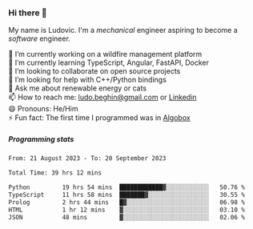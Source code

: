### Hi there 👋

My name is Ludovic. I'm a *mechanical* engineer aspiring to become a *software* engineer.

 🔭 I’m currently working on a wildfire management platform<br/>
 🌱 I’m currently learning TypeScript, Angular, FastAPI, Docker<br/>
 👯 I’m looking to collaborate on open source projects<br/>
 🤔 I’m looking for help with C++/Python bindings<br/>
 💬 Ask me about renewable energy or cats<br/>
 📫 How to reach me: ludo.beghin@gmail.com or [Linkedin](https://www.linkedin.com/in/ludovic-beghin/)<br/>
 😄 Pronouns: He/Him<br/>
 ⚡ Fun fact: The first time I programmed was in [Algobox](https://fr.wikipedia.org/wiki/Algobox)<br/>

##### Programming stats
<!--START_SECTION:waka-->

```txt
From: 21 August 2023 - To: 20 September 2023

Total Time: 39 hrs 12 mins

Python         19 hrs 54 mins  ████████████▓░░░░░░░░░░░░   50.76 %
TypeScript     11 hrs 58 mins  ███████▓░░░░░░░░░░░░░░░░░   30.55 %
Prolog         2 hrs 44 mins   █▓░░░░░░░░░░░░░░░░░░░░░░░   06.98 %
HTML           1 hr 12 mins    ▓░░░░░░░░░░░░░░░░░░░░░░░░   03.10 %
JSON           48 mins         ▓░░░░░░░░░░░░░░░░░░░░░░░░   02.06 %
```

<!--END_SECTION:waka-->
